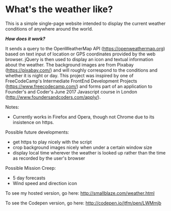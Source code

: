 # What's the weather like?

This is a simple single-page website intended to display the current weather conditions of anywhere around the world.

***How does it work?***

It sends a query to the OpenWeatherMap API (https://openweathermap.org) based on text input of location or GPS coordinates provided by the web browser. jQuery is then used to display an icon and textual information about the weather. The background images are from Pixabay (https://pixabay.com/) and will roughly correspond to the conditions and whether it is night or day. This project was inspired by one of FreeCodeCamp's Intermediate FrontEnd Development Projects (https://www.freecodecamp.com/) and forms part of an application to Founder's and Coder's June 2017 Javascript course in London (http://www.foundersandcoders.com/apply/).

Notes:

 - Currently works in Firefox and Opera, though not Chrome due to its insistence on https. 

Possible future developments:

 - get https to play nicely with the script
 - crop background images nicely when under a certain window size
 - display local time wherever the weather is looked up rather than the time as recorded by the user's browser

Possible Mission Creep:

  - 5 day forecasts
  - Wind speed and direction icon

To see my hosted version, go here: http://smallblaze.com/weather.html

To see the Codepen version, go here: http://codepen.io/jtfm/pen/LWMmjb
